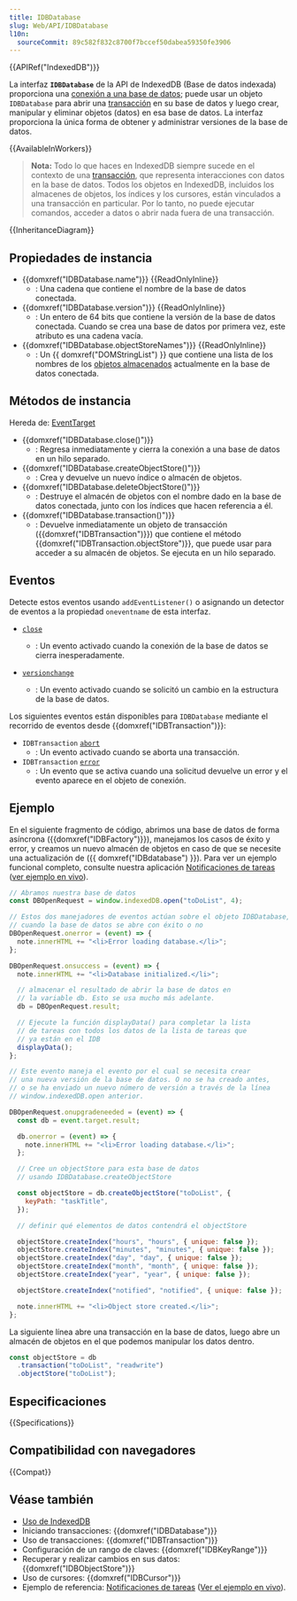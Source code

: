 ```yaml
---
title: IDBDatabase
slug: Web/API/IDBDatabase
l10n:
  sourceCommit: 89c582f832c8700f7bccef50dabea59350fe3906
---
```


{{APIRef("IndexedDB")}}

La interfaz **`IDBDatabase`** de la API de IndexedDB (Base de datos indexada) proporciona una [conexión a una base de datos](/es/docs/Web/API/IndexedDB_API#database_connection); puede usar un objeto `IDBDatabase` para abrir una [transacción](/es/docs/Web/API/IndexedDB_API/Basic_Terminology#transaction) en su base de datos y luego crear, manipular y eliminar objetos (datos) en esa base de datos. La interfaz proporciona la única forma de obtener y administrar versiones de la base de datos.

{{AvailableInWorkers}}

> **Nota:** Todo lo que haces en IndexedDB siempre sucede en el contexto de una [transacción](/es/docs/Web/API/IndexedDB_API/Basic_Terminology#transaction), que representa interacciones con datos en la base de datos. Todos los objetos en IndexedDB, incluidos los almacenes de objetos, los índices y los cursores, están vinculados a una transacción en particular. Por lo tanto, no puede ejecutar comandos, acceder a datos o abrir nada fuera de una transacción.

{{InheritanceDiagram}}

## Propiedades de instancia

- {{domxref("IDBDatabase.name")}} {{ReadOnlyInline}}
  - : Una cadena que contiene el nombre de la base de datos conectada.
- {{domxref("IDBDatabase.version")}} {{ReadOnlyInline}}
  - : Un entero de 64 bits que contiene la versión de la base de datos conectada. Cuando se crea una base de datos por primera vez, este atributo es una cadena vacía.
- {{domxref("IDBDatabase.objectStoreNames")}} {{ReadOnlyInline}}
  - : Un {{ domxref("DOMStringList") }} que contiene una lista de los nombres de los [objetos almacenados](/es/docs/Web/API/IndexedDB_API/Basic_Terminology#object_store) actualmente en la base de datos conectada.

## Métodos de instancia

Hereda de: [EventTarget](/es/docs/Web/API/EventTarget)

- {{domxref("IDBDatabase.close()")}}
  - : Regresa inmediatamente y cierra la conexión a una base de datos en un hilo separado.
- {{domxref("IDBDatabase.createObjectStore()")}}
  - : Crea y devuelve un nuevo índice o almacén de objetos.
- {{domxref("IDBDatabase.deleteObjectStore()")}}
  - : Destruye el almacén de objetos con el nombre dado en la base de datos conectada, junto con los índices que hacen referencia a él.
- {{domxref("IDBDatabase.transaction()")}}
  - : Devuelve inmediatamente un objeto de transacción ({{domxref("IDBTransaction")}}) que contiene el método {{domxref("IDBTransaction.objectStore")}}, que puede usar para acceder a su almacén de objetos. Se ejecuta en un hilo separado.

## Eventos

Detecte estos eventos usando `addEventListener()` o asignando un detector de eventos a la propiedad `oneventname` de esta interfaz.

- [`close`](/es/docs/Web/API/IDBDatabase/close_event)

  - : Un evento activado cuando la conexión de la base de datos se cierra inesperadamente.

- [`versionchange`](/es/docs/Web/API/IDBDatabase/versionchange_event)
  - : Un evento activado cuando se solicitó un cambio en la estructura de la base de datos.

Los siguientes eventos están disponibles para `IDBDatabase` mediante el recorrido de eventos desde {{domxref("IDBTransaction")}}:

- `IDBTransaction` [`abort`](/es/docs/Web/API/IDBTransaction/abort_event)
  - : Un evento activado cuando se aborta una transacción.
- `IDBTransaction` [`error`](/es/docs/Web/API/IDBTransaction/error_event)
  - : Un evento que se activa cuando una solicitud devuelve un error y el evento aparece en el objeto de conexión.

## Ejemplo

En el siguiente fragmento de código, abrimos una base de datos de forma asíncrona ({{domxref("IDBFactory")}}), manejamos los casos de éxito y error, y creamos un nuevo almacén de objetos en caso de que se necesite una actualización de ({{ domxref("IDBdatabase") }}). Para ver un ejemplo funcional completo, consulte nuestra aplicación [Notificaciones de tareas](https://github.com/mdn/dom-examples/tree/main/to-do-notifications) ([ver ejemplo en vivo](https://mdn.github.io/dom-examples/to-do-notifications/)).

```js
// Abramos nuestra base de datos
const DBOpenRequest = window.indexedDB.open("toDoList", 4);

// Estos dos manejadores de eventos actúan sobre el objeto IDBDatabase,
// cuando la base de datos se abre con éxito o no
DBOpenRequest.onerror = (event) => {
  note.innerHTML += "<li>Error loading database.</li>";
};

DBOpenRequest.onsuccess = (event) => {
  note.innerHTML += "<li>Database initialized.</li>";

  // almacenar el resultado de abrir la base de datos en
  // la variable db. Esto se usa mucho más adelante.
  db = DBOpenRequest.result;

  // Ejecute la función displayData() para completar la lista
  // de tareas con todos los datos de la lista de tareas que
  // ya están en el IDB
  displayData();
};

// Este evento maneja el evento por el cual se necesita crear
// una nueva versión de la base de datos. O no se ha creado antes,
// o se ha enviado un nuevo número de versión a través de la línea
// window.indexedDB.open anterior.

DBOpenRequest.onupgradeneeded = (event) => {
  const db = event.target.result;

  db.onerror = (event) => {
    note.innerHTML += "<li>Error loading database.</li>";
  };

  // Cree un objectStore para esta base de datos
  // usando IDBDatabase.createObjectStore

  const objectStore = db.createObjectStore("toDoList", {
    keyPath: "taskTitle",
  });

  // definir qué elementos de datos contendrá el objectStore

  objectStore.createIndex("hours", "hours", { unique: false });
  objectStore.createIndex("minutes", "minutes", { unique: false });
  objectStore.createIndex("day", "day", { unique: false });
  objectStore.createIndex("month", "month", { unique: false });
  objectStore.createIndex("year", "year", { unique: false });

  objectStore.createIndex("notified", "notified", { unique: false });

  note.innerHTML += "<li>Object store created.</li>";
};
```

La siguiente línea abre una transacción en la base de datos, luego abre un almacén de objetos en el que podemos manipular los datos dentro.

```js
const objectStore = db
  .transaction("toDoList", "readwrite")
  .objectStore("toDoList");
```

## Especificaciones

{{Specifications}}

## Compatibilidad con navegadores

{{Compat}}

## Véase también

- [Uso de IndexedDB](/es/docs/Web/API/IndexedDB_API/Using_IndexedDB)
- Iniciando transacciones: {{domxref("IDBDatabase")}}
- Uso de transacciones: {{domxref("IDBTransaction")}}
- Configuración de un rango de claves: {{domxref("IDBKeyRange")}}
- Recuperar y realizar cambios en sus datos: {{domxref("IDBObjectStore")}}
- Uso de cursores: {{domxref("IDBCursor")}}
- Ejemplo de referencia: [Notificaciones de tareas](https://github.com/mdn/dom-examples/tree/main/to-do-notifications) ([Ver el ejemplo en vivo](https://mdn.github.io/dom-examples/to-do-notifications/)).

